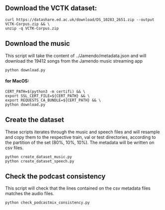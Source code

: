 ## Download the VCTK dataset:

```
curl https://datashare.ed.ac.uk/download/DS_10283_2651.zip --output VCTK-Corpus.zip && \
unzip -q VCTK-Corpus.zip
```

## Download the music
This script will take the content of ../Jamendo/metadata.json and will download the 19412 songs from the Jamendo music streaming app

```
python download.py
```

#### for MacOS:

```
CERT_PATH=$(python3 -m certifi) && \
export SSL_CERT_FILE=${CERT_PATH} && \
export REQUESTS_CA_BUNDLE=${CERT_PATH} && \
python download.py
```

## Create the dataset
These scripts iterates through the music and speech files and will resample and copy them to the respective train, val or test directories, according to the partition of the set (80%, 10%, 10%). The metadata will be written on csv files.
```
python create_dataset_music.py
python create_dataset_speech.py
```

## Check the podcast consistency
This script will check that the lines contained on the csv metadata files matches the audio files.
```
python check_podcastmix_consistency.py
```
